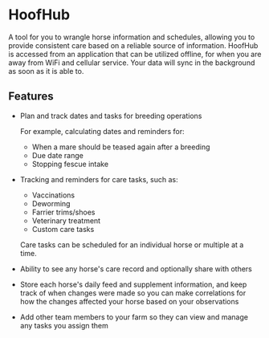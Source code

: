 # HoofHub

A tool for you to wrangle horse information and schedules, allowing you to provide consistent care based on a reliable source of information. HoofHub is accessed from an application that can be utilized offline, for when you are away from WiFi and cellular service. Your data will sync in the background as soon as it is able to.

## Features

- Plan and track dates and tasks for breeding operations

  For example, calculating dates and reminders for:

  - When a mare should be teased again after a breeding
  - Due date range
  - Stopping fescue intake

- Tracking and reminders for care tasks, such as:

  - Vaccinations
  - Deworming
  - Farrier trims/shoes
  - Veterinary treatment
  - Custom care tasks

  Care tasks can be scheduled for an individual horse or multiple at a time.

- Ability to see any horse's care record and optionally share with others
- Store each horse's daily feed and supplement information, and keep track of when changes were made so you can make correlations for how the changes affected your horse based on your observations
- Add other team members to your farm so they can view and manage any tasks you assign them

